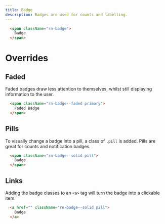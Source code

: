 ```yaml
---
title: Badge
description: Badges are used for counts and labelling.
---
```


```html
  <span className="rn-badge">
    Badge
  </span>
```

# Overrides

## Faded

Faded badges draw less attention to themselves, whilst still displaying information to the user.

```html
  <span className="rn-badge--faded primary">
    Faded Badge
  </span>
```

## Pills

To visually change a badge into a pill, a class of `.pill` is added. Pills are great for counts and notification badges.

```html
  <span className="rn-badge--solid pill">
    Badge
  </span>
```

## Links

Adding the badge classes to an `<a>` tag will turn the badge into a clickable item.


```html
  <a href="" className="rn-badge--solid pill">
    Badge
  </a>
```


<!-- 
```html
  <rn-badge state="inverse">Badge</rn-badge>
```

#### Props

Prop Name    | Value                       | Required
------------ | --------------------------- | --------
**type**     | `pill`                      | false
**state**    | `inverse` `success` `error` | false
**size**     | `small` `large`             | false
-->